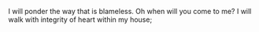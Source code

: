 I will ponder the way that is blameless. Oh when will you come to me? I will walk with integrity of heart within my house;
